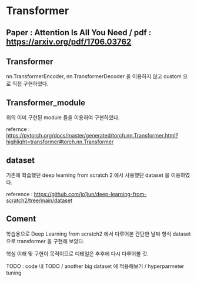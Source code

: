 # Transformer 
## Paper : Attention Is All You Need / pdf : https://arxiv.org/pdf/1706.03762

## Transformer
nn.TransformerEncoder, nn.TransformerDecoder 을 이용하지 않고 custom 으로 직접 구현하였다.

## Transformer_module
위의 이미 구현된 module 들을 이용하여 구현하였다.

refernce : https://pytorch.org/docs/master/generated/torch.nn.Transformer.html?highlight=transformer#torch.nn.Transformer

## dataset
기존에 학습했던 deep learning from scratch 2 에서 사용했던 dataset 을 이용하였다.

reference : https://github.com/jo1jun/deep-learning-from-scratch2/tree/main/dataset

## Coment
학습용으로 Deep Learning from scratch2 에서 다루어본 간단한 날짜 형식 dataset 으로 transformer 을 구현해 보았다.

핵심 이해 및 구현이 목적이므로 디테일은 추후에 다시 다루어볼 것.

TODO : code 내 TODO / another big dataset 에 적용해보기 / hyperparmeter tuning 
